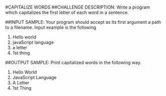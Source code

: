 #CAPITALIZE WORDS
##CHALLENGE DESCRIPTION:
Write a program which capitalizes the first letter of each word in a sentence.

##INPUT SAMPLE:
Your program should accept as its first argument a path to a filename. Input example is the following

1. Hello world
2. javaScript language
3. a letter
4. 1st thing

##OUTPUT SAMPLE:
Print capitalized words in the following way.

1. Hello World
2. JavaScript Language
3. A Letter
4. 1st Thing

